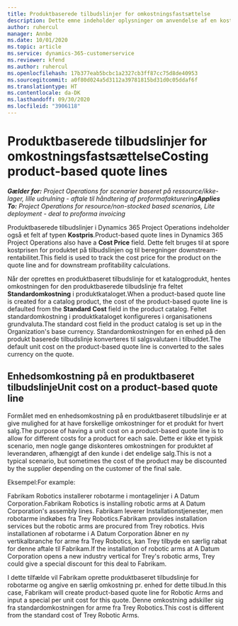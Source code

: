 ```yaml
---
title: Produktbaserede tilbudslinjer for omkostningsfastsættelse
description: Dette emne indeholder oplysninger om anvendelse af en kostpris på en produktbaseret tilbudslinje.
author: ruhercul
manager: Annbe
ms.date: 10/01/2020
ms.topic: article
ms.service: dynamics-365-customerservice
ms.reviewer: kfend
ms.author: ruhercul
ms.openlocfilehash: 17b377eab5bcbc1a2327cb3ff87cc75d8de40953
ms.sourcegitcommit: a0f80d024a5d3112a39781815bd31d0c05ddaf6f
ms.translationtype: HT
ms.contentlocale: da-DK
ms.lasthandoff: 09/30/2020
ms.locfileid: "3906118"
---
```

# <a name="costing-product-based-quote-lines"></a><span data-ttu-id="295a2-103">Produktbaserede tilbudslinjer for omkostningsfastsættelse</span><span class="sxs-lookup"><span data-stu-id="295a2-103">Costing product-based quote lines</span></span>

<span data-ttu-id="295a2-104">_**Gælder for:** Project Operations for scenarier baseret på ressource/ikke-lager, lille udrulning - aftale til håndtering af proformafakturering_</span><span class="sxs-lookup"><span data-stu-id="295a2-104">_**Applies To:** Project Operations for resource/non-stocked based scenarios, Lite deployment - deal to proforma invoicing_</span></span>


<span data-ttu-id="295a2-105">Produktbaserede tilbudslinjer i Dynamics 365 Project Operations indeholder også et felt af typen **Kostpris**.</span><span class="sxs-lookup"><span data-stu-id="295a2-105">Product-based quote lines in Dynamics 365 Project Operations also have a **Cost Price** field.</span></span> <span data-ttu-id="295a2-106">Dette felt bruges til at spore kostprisen for produktet på tilbudslinjen og til beregninger downstream-rentabilitet.</span><span class="sxs-lookup"><span data-stu-id="295a2-106">This field is used to track the cost price for the product on the quote line and for downstream profitability calculations.</span></span>

<span data-ttu-id="295a2-107">Når der oprettes en produktbaseret tilbudslinje for et katalogprodukt, hentes omkostningen for den produktbaserede tilbudslinje fra feltet **Standardomkostning** i produktkataloget.</span><span class="sxs-lookup"><span data-stu-id="295a2-107">When a product-based quote line is created for a catalog product, the cost of the product-based quote line is defaulted from the **Standard Cost** field in the product catalog.</span></span> <span data-ttu-id="295a2-108">Feltet standardomkostning i produktkataloget konfigureres i organisationens grundvaluta.</span><span class="sxs-lookup"><span data-stu-id="295a2-108">The standard cost field in the product catalog is set up in the Organization's base currency.</span></span> <span data-ttu-id="295a2-109">Standardomkostningen for en enhed på den produkt baserede tilbudslinje konverteres til salgsvalutaen i tilbuddet.</span><span class="sxs-lookup"><span data-stu-id="295a2-109">The default unit cost on the product-based quote line is converted to the sales currency on the quote.</span></span>

## <a name="unit-cost-on-a-product-based-quote-line"></a><span data-ttu-id="295a2-110">Enhedsomkostning på en produktbaseret tilbudslinje</span><span class="sxs-lookup"><span data-stu-id="295a2-110">Unit cost on a product-based quote line</span></span>

<span data-ttu-id="295a2-111">Formålet med en enhedsomkostning på en produktbaseret tilbudslinje er at give mulighed for at have forskellige omkostninger for et produkt for hvert salg.</span><span class="sxs-lookup"><span data-stu-id="295a2-111">The purpose of having a unit cost on a product-based quote line is to allow for different costs for a product for each sale.</span></span> <span data-ttu-id="295a2-112">Dette er ikke et typisk scenario, men nogle gange diskonteres omkostningen for produktet af leverandøren, afhængigt af den kunde i det endelige salg.</span><span class="sxs-lookup"><span data-stu-id="295a2-112">This is not a typical scenario, but sometimes the cost of the product may be discounted by the supplier depending on the customer of the final sale.</span></span>

<span data-ttu-id="295a2-113">Eksempel:</span><span class="sxs-lookup"><span data-stu-id="295a2-113">For example:</span></span>

<span data-ttu-id="295a2-114">Fabrikam Robotics installerer robotarme i montagelinjer i A Datum Corporation.</span><span class="sxs-lookup"><span data-stu-id="295a2-114">Fabrikam Robotics is installing robotic arms at A Datum Corporation's assembly lines.</span></span> <span data-ttu-id="295a2-115">Fabrikam leverer Installationstjenester, men robotarme indkøbes fra Trey Robotics.</span><span class="sxs-lookup"><span data-stu-id="295a2-115">Fabrikam provides installation services but the robotic arms are procured from Trey robotics.</span></span> <span data-ttu-id="295a2-116">Hvis installationen af robotarme i A Datum Corporation åbner en ny vertikalbranche for arme fra Trey Robotics, kan Trey tilbyde en særlig rabat for denne aftale til Fabrikam.</span><span class="sxs-lookup"><span data-stu-id="295a2-116">If the installation of robotic arms at A Datum Corporation opens a new industry vertical for Trey's robotic arms, Trey could give a special discount for this deal to Fabrikam.</span></span>

<span data-ttu-id="295a2-117">I dette tilfælde vil Fabrikam oprette produktbaseret tilbudslinje for robotarme og angive en særlig omkostning pr. enhed for dette tilbud.</span><span class="sxs-lookup"><span data-stu-id="295a2-117">In this case, Fabrikam will create product-based quote line for Robotic Arms and input a special per unit cost for this quote.</span></span> <span data-ttu-id="295a2-118">Denne omkostning adskiller sig fra standardomkostningen for arme fra Trey Robotics.</span><span class="sxs-lookup"><span data-stu-id="295a2-118">This cost is different from the standard cost of Trey Robotic Arms.</span></span>
